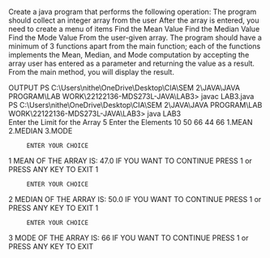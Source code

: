 Create a java program that performs the following operation:
The program should collect an integer array from the user
After the array is entered, you need to create a menu of items
Find the Mean Value
Find the Median Value
Find the Mode Value
From the user-given array.
The program should have a minimum of 3 functions apart from the main function; each of the functions implements the Mean, Median, and Mode computation by accepting the array user has entered as a parameter and returning the value as a result. From the main method, you will display the result.


OUTPUT
PS C:\Users\nithe\OneDrive\Desktop\CIA\SEM 2\JAVA\JAVA PROGRAM\LAB WORK\22122136-MDS273L-JAVA\LAB3> javac LAB3.java
PS C:\Users\nithe\OneDrive\Desktop\CIA\SEM 2\JAVA\JAVA PROGRAM\LAB WORK\22122136-MDS273L-JAVA\LAB3> java LAB3      
Enter the Limit for the Array
5
Enter the Elements
10
50
66
44
66
1.MEAN 2.MEDIAN 3.MODE

         ENTER YOUR CHOICE
1
MEAN OF THE ARRAY IS: 47.0
IF YOU WANT TO CONTINUE PRESS 1          or 
 PRESS ANY KEY TO EXIT 
1

         ENTER YOUR CHOICE
2
MEDIAN OF THE ARRAY IS: 50.0
IF YOU WANT TO CONTINUE PRESS 1          or
 PRESS ANY KEY TO EXIT
1

         ENTER YOUR CHOICE
3
MODE OF THE ARRAY IS: 66
IF YOU WANT TO CONTINUE PRESS 1          or
 PRESS ANY KEY TO EXIT
